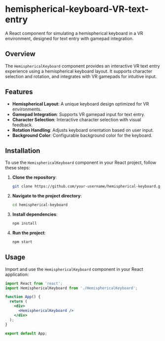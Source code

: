 # hemispherical-keyboard-VR-text-entry

A React component for simulating a hemispherical keyboard in a VR environment, designed for text entry with gamepad integration.

## Overview

The `HemisphericalKeyboard` component provides an interactive VR text entry experience using a hemispherical keyboard layout. It supports character selection and rotation, and integrates with VR gamepads for intuitive input.

## Features

- **Hemispherical Layout**: A unique keyboard design optimized for VR environments.
- **Gamepad Integration**: Supports VR gamepad input for text entry.
- **Character Selection**: Interactive character selection with visual feedback.
- **Rotation Handling**: Adjusts keyboard orientation based on user input.
- **Background Color**: Configurable background color for the keyboard.

## Installation

To use the `HemisphericalKeyboard` component in your React project, follow these steps:

1. **Clone the repository**:
    ```bash
    git clone https://github.com/your-username/hemispherical-keyboard.git
    ```

2. **Navigate to the project directory**:
    ```bash
    cd hemispherical-keyboard
    ```

3. **Install dependencies**:
    ```bash
    npm install
    ```

4. **Run the project**:
    ```bash
    npm start
    ```

## Usage

Import and use the `HemisphericalKeyboard` component in your React application:

```jsx
import React from 'react';
import HemisphericalKeyboard from './HemisphericalKeyboard';

function App() {
  return (
    <div>
      <HemisphericalKeyboard />
    </div>
  );
}

export default App;